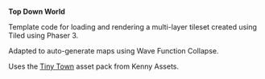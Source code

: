 **Top Down World**

Template code for loading and rendering a multi-layer tileset created using Tiled 
using Phaser 3.

Adapted to auto-generate maps using Wave Function Collapse.

Uses the [Tiny Town](https://kenney.nl/assets/tiny-town) asset pack from Kenny Assets.